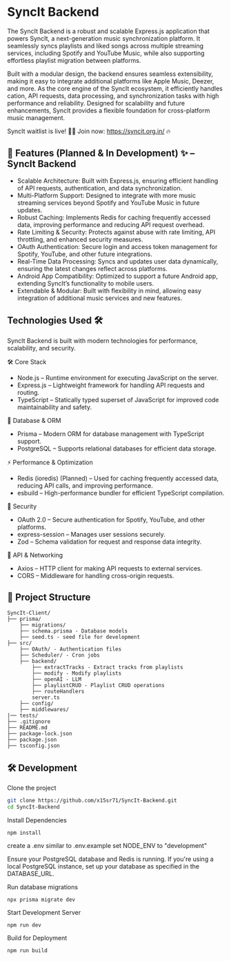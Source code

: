 
# SyncIt Backend
The SyncIt Backend is a robust and scalable Express.js application that powers SyncIt, a next-generation music synchronization platform. It seamlessly syncs playlists and liked songs across multiple streaming services, including Spotify and YouTube Music, while also supporting effortless playlist migration between platforms.

Built with a modular design, the backend ensures seamless extensibility, making it easy to integrate additional platforms like Apple Music, Deezer, and more. As the core engine of the SyncIt ecosystem, it efficiently handles cation, API requests, data processing, and synchronization tasks with high performance and reliability. Designed for scalability and future enhancements, SyncIt provides a flexible foundation for cross-platform music management.

SyncIt waitlist is live! 🚀🎵 Join now: https://syncit.org.in/ 🔥

## 🚀 Features (Planned & In Development) ✨ – SyncIt Backend

- Scalable Architecture: Built with Express.js, ensuring efficient handling of API requests, authentication, and data synchronization.
- Multi-Platform Support: Designed to integrate with more music streaming services beyond Spotify and YouTube Music in future updates.
- Robust Caching: Implements Redis for caching frequently accessed data, improving performance and reducing API request overhead.
- Rate Limiting & Security: Protects against abuse with rate limiting, API throttling, and enhanced security measures.
- OAuth Authentication: Secure login and access token management for Spotify, YouTube, and other future integrations.
- Real-Time Data Processing: Syncs and updates user data dynamically, ensuring the latest changes reflect across platforms.
- Android App Compatibility: Optimized to support a future Android app, extending SyncIt’s functionality to mobile users.
- Extendable & Modular: Built with flexibility in mind, allowing easy integration of additional music services and new features.
## Technologies Used 🛠
SyncIt Backend is built with modern technologies for performance, scalability, and security.

🛠 Core Stack

- Node.js – Runtime environment for executing JavaScript on the server.
- Express.js – Lightweight framework for handling API requests and routing.
- TypeScript – Statically typed superset of JavaScript for improved code  maintainability and safety.

📡 Database & ORM
- Prisma – Modern ORM for database management with TypeScript support.
- PostgreSQL – Supports relational databases for efficient data storage.

⚡ Performance & Optimization

- Redis (ioredis) (Planned) – Used for caching frequently accessed data, reducing API calls, and improving performance.
- esbuild – High-performance bundler for efficient TypeScript compilation.

🔐 Security 

- OAuth 2.0 – Secure authentication for Spotify, YouTube, and other platforms.
- express-session – Manages user sessions securely.
- Zod – Schema validation for request and response data integrity.

📡 API & Networking

- Axios – HTTP client for making API requests to external services.
- CORS – Middleware for handling cross-origin requests.
## 📂 Project Structure
```
SyncIt-Client/
├── prisma/
    ├── migrations/
    ├── schema.prisma - Database models
    ├── seed.ts - seed file for development
├── src/
    ├── OAuth/ - Authentication files
    ├── Scheduler/ - Cron jobs
    ├── backend/ 
        ├── extractTracks - Extract tracks from playlists
        ├── modify - Modify playlists
        ├── openAI - LLM 
        ├── playlistCRUD - Playlist CRUD operations
        ├── routeHandlers 
        server.ts    
    ├── config/ 
    ├── middlewares/ 
|── tests/
├── .gitignore          
├── README.md
├── package-lock.json        
├── package.json       
├── tsconfig.json          
```


## 🛠 Development

Clone the project
```bash
git clone https://github.com/x15sr71/SyncIt-Backend.git
cd SyncIt-Backend
```
Install Dependencies
```
npm install 
```

create a .env similar to .env.example
set NODE_ENV to "development"

Ensure your PostgreSQL database and Redis is running. If you're using a local PostgreSQL instance, set up your database as specified in the DATABASE_URL.


Run database migrations

```
npx prisma migrate dev
```
Start Development Server
```
npm run dev
```
Build for Deployment
```
npm run build
```
    
